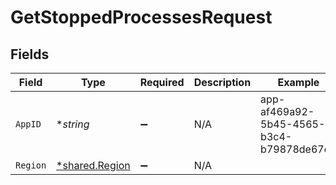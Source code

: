 # GetStoppedProcessesRequest


## Fields

| Field                                           | Type                                            | Required                                        | Description                                     | Example                                         |
| ----------------------------------------------- | ----------------------------------------------- | ----------------------------------------------- | ----------------------------------------------- | ----------------------------------------------- |
| `AppID`                                         | **string*                                       | :heavy_minus_sign:                              | N/A                                             | app-af469a92-5b45-4565-b3c4-b79878de67d2        |
| `Region`                                        | [*shared.Region](../../models/shared/region.md) | :heavy_minus_sign:                              | N/A                                             |                                                 |